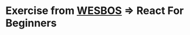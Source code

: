 # Exercise from [WESBOS](https://github.com/wesbos/React-For-Beginners-Starter-Files) => React For Beginners

